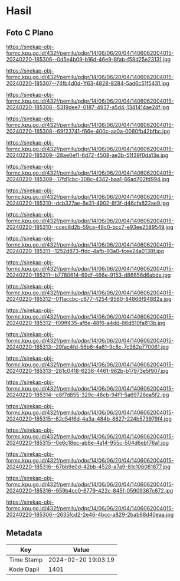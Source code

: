 # Hasil

## Foto C Plano

https://sirekap-obj-formc.kpu.go.id/432f/pemilu/pdpr/14/06/06/20/04/1406062004015-20240220-185306--0d5e4b09-b16d-46e9-8fab-f58d25e23131.jpg

https://sirekap-obj-formc.kpu.go.id/432f/pemilu/pdpr/14/06/06/20/04/1406062004015-20240220-185307--74fb4d0d-1f63-4828-8284-5ad6c51f5431.jpg

https://sirekap-obj-formc.kpu.go.id/432f/pemilu/pdpr/14/06/06/20/04/1406062004015-20240220-185308--5319dee7-0187-4937-a5d4-1341414ae24f.jpg

https://sirekap-obj-formc.kpu.go.id/432f/pemilu/pdpr/14/06/06/20/04/1406062004015-20240220-185308--69f23741-f66e-400c-aa0a-0080fb42bfbc.jpg

https://sirekap-obj-formc.kpu.go.id/432f/pemilu/pdpr/14/06/06/20/04/1406062004015-20240220-185309--28ae0ef1-6d72-4508-ae3b-51f39f0da13e.jpg

https://sirekap-obj-formc.kpu.go.id/432f/pemilu/pdpr/14/06/06/20/04/1406062004015-20240220-185309--17fd1cbc-308c-4342-baa1-66ad702fd994.jpg

https://sirekap-obj-formc.kpu.go.id/432f/pemilu/pdpr/14/06/06/20/04/1406062004015-20240220-185310--dcb327ae-8e31-4902-8f3f-d46cfa822ae9.jpg

https://sirekap-obj-formc.kpu.go.id/432f/pemilu/pdpr/14/06/06/20/04/1406062004015-20240220-185310--ccec8d2b-59ca-48c0-bcc7-e93ee2589549.jpg

https://sirekap-obj-formc.kpu.go.id/432f/pemilu/pdpr/14/06/06/20/04/1406062004015-20240220-185311--1252d873-ffdc-4afb-93a0-fcee24a0138f.jpg

https://sirekap-obj-formc.kpu.go.id/432f/pemilu/pdpr/14/06/06/20/04/1406062004015-20240220-185311--b7780614-69df-466e-9153-d86656d6abde.jpg

https://sirekap-obj-formc.kpu.go.id/432f/pemilu/pdpr/14/06/06/20/04/1406062004015-20240220-185312--011accbc-c677-4254-9560-84866f94862a.jpg

https://sirekap-obj-formc.kpu.go.id/432f/pemilu/pdpr/14/06/06/20/04/1406062004015-20240220-185312--f09ff435-af6e-48f6-a4dd-86d610fa813b.jpg

https://sirekap-obj-formc.kpu.go.id/432f/pemilu/pdpr/14/06/06/20/04/1406062004015-20240220-185313--29fac4fd-56b6-4a61-9c8c-7c982e770061.jpg

https://sirekap-obj-formc.kpu.go.id/432f/pemilu/pdpr/14/06/06/20/04/1406062004015-20240220-185313--281c0418-6238-4461-982b-b17973e5f907.jpg

https://sirekap-obj-formc.kpu.go.id/432f/pemilu/pdpr/14/06/06/20/04/1406062004015-20240220-185314--c8f7d855-329c-48cb-94f1-5a69726ea5f2.jpg

https://sirekap-obj-formc.kpu.go.id/432f/pemilu/pdpr/14/06/06/20/04/1406062004015-20240220-185315--82c54f6d-4a3a-484b-8827-224b573979f4.jpg

https://sirekap-obj-formc.kpu.go.id/432f/pemilu/pdpr/14/06/06/20/04/1406062004015-20240220-185315--0e6c18ec-ab8e-4a14-955c-504d6ebf76a1.jpg

https://sirekap-obj-formc.kpu.go.id/432f/pemilu/pdpr/14/06/06/20/04/1406062004015-20240220-185316--67bb9e0d-42bb-4528-a7a9-81c106081877.jpg

https://sirekap-obj-formc.kpu.go.id/432f/pemilu/pdpr/14/06/06/20/04/1406062004015-20240220-185316--959b4cc0-6779-422c-845f-05909367c672.jpg

https://sirekap-obj-formc.kpu.go.id/432f/pemilu/pdpr/14/06/06/20/04/1406062004015-20240220-185306--2635fcd2-2e46-4bcc-a829-2bab68d40eaa.jpg


## Metadata

| Key        | Value               |
| ---------- | ------------------- |
| Time Stamp | 2024-02-20 19:03:19 |
| Kode Dapil | 1401                |




